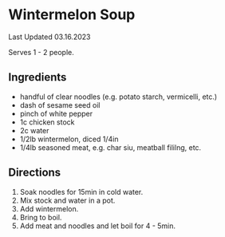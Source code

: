 # Wintermelon Soup

Last Updated 03.16.2023

Serves 1 - 2 people.

## Ingredients

* handful of clear noodles (e.g. potato starch, vermicelli, etc.)
* dash of sesame seed oil
* pinch of white pepper
* 1c chicken stock
* 2c water
* 1/2lb wintermelon, diced 1/4in
* 1/4lb seasoned meat, e.g. char siu, meatball fililng, etc.

## Directions

1. Soak noodles for 15min in cold water.
1. Mix stock and water in a pot.
1. Add wintermelon.
1. Bring to boil.
1. Add meat and noodles and let boil for 4 - 5min.

